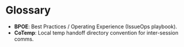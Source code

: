 # Glossary
- **BPOE**: Best Practices / Operating Experience (IssueOps playbook).
- **CoTemp**: Local temp handoff directory convention for inter-session comms.

